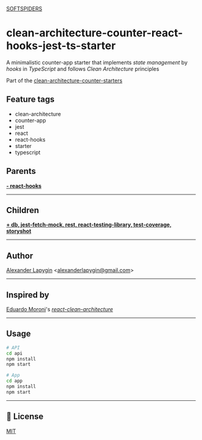[SOFTSPIDERS](https://github.com/softspiders/softspiders)

# clean-architecture-counter-react-hooks-jest-ts-starter

A minimalistic counter-app starter that implements *state management* by *hooks* in *TypeScript* and follows *Clean
Architecture* principles

Part of the [clean-architecture-counter-starters](https://github.com/softspiders/clean-architecture-counter-starters/blob/master/README.md)

## Feature tags
- clean-architecture
- counter-app
- jest
- react
- react-hooks
- starter
- typescript

## Parents

[**- react-hooks**](https://github.com/softspiders/clean-architecture-counter-starters/tree/clean-architecture-counter-react-ts-starter)

---
## Children
[**+ db, jest-fetch-mock, rest, react-testing-library, test-coverage, storyshot**](https://github.com/softspiders/clean-architecture-counter-starters/tree/clean-architecture-counter-react-hooks-fullstack-jest-ts-starter)

---
## Author

[Alexander Lapygin](https://github.com/AlexanderLapygin) <<alexanderlapygin@gmail.com>>

---
## Inspired by

[Eduardo Moroni](https://github.com/eduardomoroni)'s [*react-clean-architecture*](https://github.com/eduardomoroni/react-clean-architecture)

---

## Usage

```sh
# API
cd api
npm install
npm start

# App
cd app
npm install
npm start
```

---
## :memo: License
[MIT](./LICENSE)
